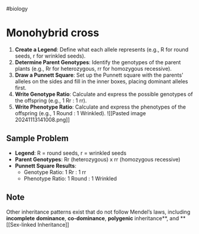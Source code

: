 #biology
# Monohybrid cross
1. **Create a Legend**: Define what each allele represents (e.g., R for round seeds, r for wrinkled seeds).
2. **Determine Parent Genotypes**: Identify the genotypes of the parent plants (e.g., Rr for heterozygous, rr for homozygous recessive).
3. **Draw a Punnett Square**: Set up the Punnett square with the parents' alleles on the sides and fill in the inner boxes, placing dominant alleles first.
4. **Write Genotype Ratio**: Calculate and express the possible genotypes of the offspring (e.g., 1 Rr : 1 rr).
5. **Write Phenotype Ratio**: Calculate and express the phenotypes of the offspring (e.g., 1 Round : 1 Wrinkled).
![[Pasted image 20241113141008.png]]
## Sample Problem
- **Legend**: R = round seeds, r = wrinkled seeds
- **Parent Genotypes**: Rr (heterozygous) x rr (homozygous recessive)
- **Punnett Square Results**:
  - Genotype Ratio: 1 Rr : 1 rr
  - Phenotype Ratio: 1 Round : 1 Wrinkled

## Note
Other inheritance patterns exist that do not follow Mendel’s laws, including **incomplete** **dominance**, **co-dominance**, **polygenic** inheritance**, and **[[Sex-linked Inheritance]]

